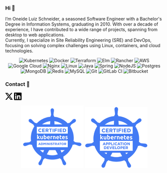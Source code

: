 ### Hi 👋

I’m Oneide Luiz Schneider, a seasoned Software Engineer with a Bachelor's Degree in Information Systems, graduating in 2010. 
With over a decade of experience, I have contributed to a wide range of projects, spanning from desktop to web applications. \
Currently, I specialize in Site Reliability Engineering (SRE) and DevOps, 
focusing on solving complex challenges using Linux, containers, and cloud technologies.


<p align="center">
<img alt="Kubernetes" src="https://img.shields.io/badge/kubernetes-%23326ce5.svg?style=for-the-badge&logo=kubernetes&logoColor=white"/>  
<img alt="Docker" src="https://img.shields.io/badge/docker-%230db7ed.svg?style=for-the-badge&logo=docker&logoColor=white"/>  
<img alt="Terraform" src="https://img.shields.io/badge/terraform-%235835CC.svg?style=for-the-badge&logo=terraform&logoColor=white"/>
<img alt="Elm" src="https://img.shields.io/badge/Elm-60B5CC?style=for-the-badge&logo=elm&logoColor=white"/>
<img alt="Rancher" src="https://img.shields.io/badge/rancher-%230075A8.svg?style=for-the-badge&logo=rancher&logoColor=white"/>
<img alt="AWS" src="https://img.shields.io/badge/AWS-%23FF9900.svg?style=for-the-badge&logo=amazon-aws&logoColor=white"/>
<img alt="Google Cloud" src="https://img.shields.io/badge/GoogleCloud-%234285F4.svg?style=for-the-badge&logo=google-cloud&logoColor=white"/>  
<img alt="Nginx" src="https://img.shields.io/badge/nginx-%23009639.svg?style=for-the-badge&logo=nginx&logoColor=white"/>
<img alt="Linux" src="https://img.shields.io/badge/Linux-FCC624?style=for-the-badge&logo=linux&logoColor=black">  

<img alt="Java" src="https://img.shields.io/badge/java-%23ED8B00.svg?style=for-the-badge&logo=java&logoColor=white"/>
<img alt="Spring" src="https://img.shields.io/badge/spring-%236DB33F.svg?style=for-the-badge&logo=spring&logoColor=white"/>  
<img alt="NodeJS" src="https://img.shields.io/badge/node.js-%2343853D.svg?style=for-the-badge&logo=node-dot-js&logoColor=white"/>
  
<img alt="Postgres" src ="https://img.shields.io/badge/postgres-%23316192.svg?style=for-the-badge&logo=postgresql&logoColor=white"/>  
<img alt="MongoDB" src ="https://img.shields.io/badge/MongoDB-%234ea94b.svg?style=for-the-badge&logo=mongodb&logoColor=white"/>
<img alt="Redis" src="https://img.shields.io/badge/redis-%23DD0031.svg?style=for-the-badge&logo=redis&logoColor=white"/>
<img alt="MySQL" src="https://img.shields.io/badge/mysql-%2300f.svg?style=for-the-badge&logo=mysql&logoColor=white"/>  
  
<img alt="Git" src="https://img.shields.io/badge/git-%23F05033.svg?style=for-the-badge&logo=git&logoColor=white"/>  
<img alt="GitLab CI" src="https://img.shields.io/badge/GitLabCI-%23181717.svg?style=for-the-badge&logo=gitlab&logoColor=white"/>
<img alt="Bitbucket" src="https://img.shields.io/badge/bitbucket-%230047B3.svg?style=for-the-badge&logo=bitbucket&logoColor=white"/>
  
</p>

### Contact 💬

[![X Badge](https://raw.githubusercontent.com/OneideLuizSchneider/OneideLuizSchneider/master/assets/x.png)](https://twitter.com/oneideschneider)
[![Linkedin Badge](https://raw.githubusercontent.com/OneideLuizSchneider/OneideLuizSchneider/master/assets/linkedin.png)](https://www.linkedin.com/in/oneideluizschneider)


<p align="center">
<img src="https://raw.githubusercontent.com/OneideLuizSchneider/OneideLuizSchneider/master/assets/kubernetes-cka-color.png" width="200">


<img src="https://raw.githubusercontent.com/OneideLuizSchneider/OneideLuizSchneider/master/assets/kubernetes-ckad-color.png" width="200">
</p>

<!--
**OneideLuizSchneider/OneideLuizSchneider** is a ✨ _special_ ✨ repository because its `README.md` (this file) appears on your GitHub profile.
[![Gitlab Badge](https://img.shields.io/badge/-Gitlab-black?style=flat-square&labelColor=black&logo=gitlab&logoColor=white&link=https://gitlab.com/oneideluizschneider)](https://gitlab.com/oneideluizschneider)
Here are some ideas to get you started:

- 🔭 I’m currently working on ...
- 🌱 I’m currently learning ...
- 👯 I’m looking to collaborate on ...
- 🤔 I’m looking for help with ...
- 💬 Ask me about ...
- 📫 How to reach me: ...
- 😄 Pronouns: ...
- ⚡ Fun fact: ...
-->
